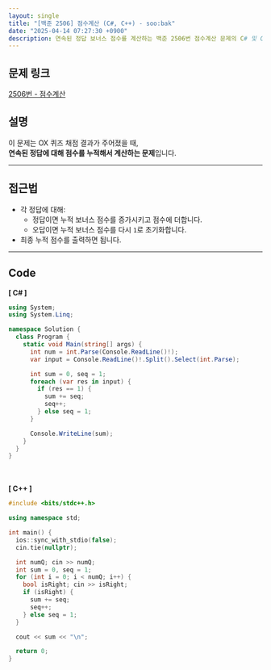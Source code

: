 ```yaml
---
layout: single
title: "[백준 2506] 점수계산 (C#, C++) - soo:bak"
date: "2025-04-14 07:27:30 +0900"
description: 연속된 정답 보너스 점수를 계산하는 백준 2506번 점수계산 문제의 C# 및 C++ 풀이와 해설
---
```


## 문제 링크
[2506번 - 점수계산](https://www.acmicpc.net/problem/2506)

## 설명
이 문제는 OX 퀴즈 채점 결과가 주어졌을 때,  <br>
**연속된 정답에 대해 점수를 누적해서 계산하는 문제**입니다.

---

## 접근법
- 각 정답에 대해:
  - 정답이면 누적 보너스 점수를 증가시키고 점수에 더합니다.
  - 오답이면 누적 보너스 점수를 다시 `1`로 초기화합니다.
- 최종 누적 점수를 출력하면 됩니다.

---

## Code
<b>[ C# ] </b>
<br>

```csharp
using System;
using System.Linq;

namespace Solution {
  class Program {
    static void Main(string[] args) {
      int num = int.Parse(Console.ReadLine()!);
      var input = Console.ReadLine()!.Split().Select(int.Parse);

      int sum = 0, seq = 1;
      foreach (var res in input) {
        if (res == 1) {
          sum += seq;
          seq++;
        } else seq = 1;
      }

      Console.WriteLine(sum);
    }
  }
}
```

<br><br>
<b>[ C++ ] </b>
<br>

```cpp
#include <bits/stdc++.h>

using namespace std;

int main() {
  ios::sync_with_stdio(false);
  cin.tie(nullptr);

  int numQ; cin >> numQ;
  int sum = 0, seq = 1;
  for (int i = 0; i < numQ; i++) {
    bool isRight; cin >> isRight;
    if (isRight) {
      sum += seq;
      seq++;
    } else seq = 1;
  }

  cout << sum << "\n";

  return 0;
}
```
